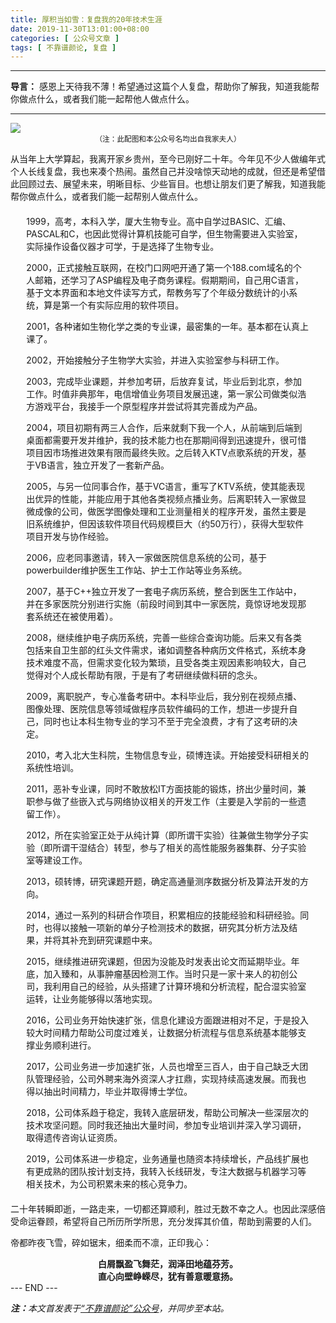 ```yaml
---
title: 厚积当如雪：复盘我的20年技术生涯
date: 2019-11-30T13:01:00+08:00
categories: [ 公众号文章 ]
tags: [ 不靠谱颜论, 复盘 ]
---
```


---

**导言：** 感恩上天待我不薄！希望通过这篇个人复盘，帮助你了解我，知道我能帮你做点什么，或者我们能一起帮他人做点什么。

---

<img src="images/2019-11-30/snow.jpg" style="max-width:500px"/>
<center><small>（注：此配图和本公众号名均出自我家夫人）</small></center>

从当年上大学算起，我离开家乡贵州，至今已刚好二十年。今年见不少人做编年式个人长线复盘，我也来凑个热闹。虽然自己并没啥惊天动地的成就，但还是希望借此回顾过去、展望未来，明晰目标、少些盲目。也想让朋友们更了解我，知道我能帮你做点什么，或者我们能一起帮别人做点什么。

<div style="width:90%; margin: 20px auto;">
1999，高考，本科入学，厦大生物专业。高中自学过BASIC、汇编、PASCAL和C，也因此觉得计算机技能可自学，但生物需要进入实验室，实际操作设备仪器才可学，于是选择了生物专业。

2000，正式接触互联网，在校门口网吧开通了第一个188.com域名的个人邮箱，还学习了ASP编程及电子商务课程。假期期间，自己用C语言，基于文本界面和本地文件读写方式，帮教务写了个年级分数统计的小系统，算是第一个有实际应用的软件项目。

2001，各种诸如生物化学之类的专业课，最密集的一年。基本都在认真上课了。

2002，开始接触分子生物学大实验，并进入实验室参与科研工作。

2003，完成毕业课题，并参加考研，后放弃复试，毕业后到北京，参加工作。时值非典那年，电信增值业务项目发展迅速，第一家公司做类似浩方游戏平台，我接手一个原型程序并尝试将其完善成为产品。 

2004，项目初期有两三人合作，后来就剩下我一个人，从前端到后端到桌面都需要开发并维护，我的技术能力也在那期间得到迅速提升，很可惜项目因市场推进效果有限而最终失败。之后转入KTV点歌系统的开发，基于VB语言，独立开发了一套新产品。

2005，与另一位同事合作，基于VC语言，重写了KTV系统，使其能表现出优异的性能，并能应用于其他各类视频点播业务。后离职转入一家做显微成像的公司，做医学图像处理和工业测量相关的程序开发，虽然主要是旧系统维护，但因该软件项目代码规模巨大（约50万行），获得大型软件项目开发与协作经验。

2006，应老同事邀请，转入一家做医院信息系统的公司，基于powerbuilder维护医生工作站、护士工作站等业务系统。

2007，基于C++独立开发了一套电子病历系统，整合到医生工作站中，并在多家医院分别进行实施（前段时间到其中一家医院，竟惊讶地发现那套系统还在被使用着）。

2008，继续维护电子病历系统，完善一些综合查询功能。后来又有各类包括来自卫生部的红头文件需求，诸如调整各种病历文件格式，系统本身技术难度不高，但需求变化较为繁琐，且受各类主观因素影响较大，自己觉得对个人成长帮助有限，于是有了考研继续做科研的念头。

2009，离职脱产，专心准备考研中。本科毕业后，我分别在视频点播、图像处理、医院信息等领域做程序员软件编码的工作，想进一步提升自己，同时也让本科生物专业的学习不至于完全浪费，才有了这考研的决定。

2010，考入北大生科院，生物信息专业，硕博连读。开始接受科研相关的系统性培训。

2011，恶补专业课，同时不敢放松IT方面技能的锻炼，挤出少量时间，兼职参与做了些嵌入式与网络协议相关的开发工作（主要是入学前的一些遗留工作）。

2012，所在实验室正处于从纯计算（即所谓干实验）往兼做生物学分子实验（即所谓干湿结合）转型，参与了相关的高性能服务器集群、分子实验室等建设工作。

2013，硕转博，研究课题开题，确定高通量测序数据分析及算法开发的方向。

2014，通过一系列的科研合作项目，积累相应的技能经验和科研经验。同时，也得以接触一项新的单分子检测技术的数据，研究其分析方法及结果，并将其补充到研究课题中来。

2015，继续推进研究课题，但因为没能及时发表出论文而延期毕业。年底，加入臻和，从事肿瘤基因检测工作。当时只是一家十来人的初创公司，我利用自己的经验，从头搭建了计算环境和分析流程，配合湿实验室运转，让业务能够得以落地实现。

2016，公司业务开始快速扩张，信息化建设方面跟进相对不足，于是投入较大时间精力帮助公司度过难关，让数据分析流程与信息系统基本能够支撑业务顺利进行。

2017，公司业务进一步加速扩张，人员也增至三百人，由于自己缺乏大团队管理经验，公司外聘来海外资深人才扛鼎，实现持续高速发展。而我也得以抽出时间精力，毕业并取得博士学位。

2018，公司体系趋于稳定，我转入底层研发，帮助公司解决一些深层次的技术攻坚问题。同时我还抽出大量时间，参加专业培训并深入学习调研，取得遗传咨询认证资质。

2019，公司体系进一步稳定，业务通量也随资本持续增长，产品线扩展也有更成熟的团队按计划支持，我转入长线研发，专注大数据与机器学习等相关技术，为公司积累未来的核心竞争力。
</div>

二十年转瞬即逝，一路走来，一切都还算顺利，胜过无数不幸之人。也因此深感倍受命运眷顾，希望将自己所历所学所思，充分发挥其价值，帮助到需要的人们。

帝都昨夜飞雪，碎如锯末，细柔而不凛，正印我心：

<center><b>
白屑飘盈飞舞茫，润泽田地蕴芬芳。<br>
直心向壁峥嵘尽，犹有善意暖意扬。
</b></center>

<div class="p-5 text-center">--- END ---</div>

<i><b>注：</b>本文首发表于[“不靠谱颜论”公众号](https://mp.weixin.qq.com/s/jKB6nOuVZlnu6giYc7N1Qg)，并同步至本站。</i>
